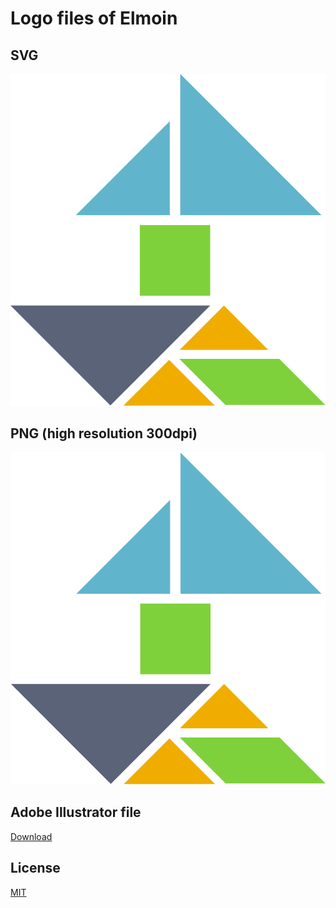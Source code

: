 # Logo files of Elmoin

## SVG

![SVG Version](./elmoin-logo.svg)


## PNG (high resolution 300dpi)

![PNG Version](./elmoin-logo.png)

## Adobe Illustrator file

[Download](./elmoin-logo.ai)

## License
[MIT](./LICENSE.md)
